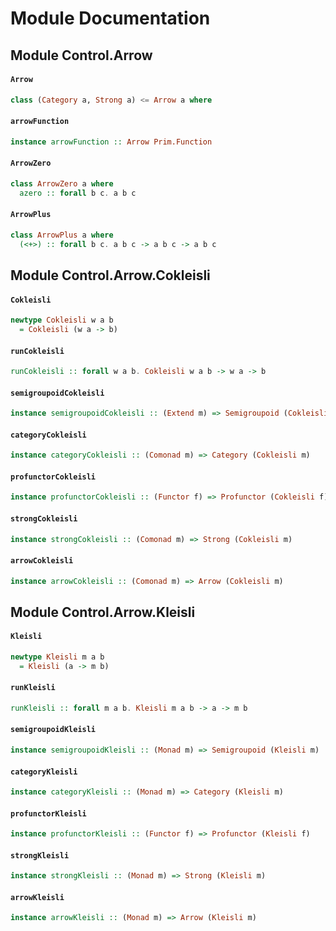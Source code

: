 # Module Documentation

## Module Control.Arrow

#### `Arrow`

``` purescript
class (Category a, Strong a) <= Arrow a where
```


#### `arrowFunction`

``` purescript
instance arrowFunction :: Arrow Prim.Function
```


#### `ArrowZero`

``` purescript
class ArrowZero a where
  azero :: forall b c. a b c
```


#### `ArrowPlus`

``` purescript
class ArrowPlus a where
  (<+>) :: forall b c. a b c -> a b c -> a b c
```



## Module Control.Arrow.Cokleisli

#### `Cokleisli`

``` purescript
newtype Cokleisli w a b
  = Cokleisli (w a -> b)
```


#### `runCokleisli`

``` purescript
runCokleisli :: forall w a b. Cokleisli w a b -> w a -> b
```


#### `semigroupoidCokleisli`

``` purescript
instance semigroupoidCokleisli :: (Extend m) => Semigroupoid (Cokleisli m)
```


#### `categoryCokleisli`

``` purescript
instance categoryCokleisli :: (Comonad m) => Category (Cokleisli m)
```


#### `profunctorCokleisli`

``` purescript
instance profunctorCokleisli :: (Functor f) => Profunctor (Cokleisli f)
```


#### `strongCokleisli`

``` purescript
instance strongCokleisli :: (Comonad m) => Strong (Cokleisli m)
```


#### `arrowCokleisli`

``` purescript
instance arrowCokleisli :: (Comonad m) => Arrow (Cokleisli m)
```



## Module Control.Arrow.Kleisli

#### `Kleisli`

``` purescript
newtype Kleisli m a b
  = Kleisli (a -> m b)
```


#### `runKleisli`

``` purescript
runKleisli :: forall m a b. Kleisli m a b -> a -> m b
```


#### `semigroupoidKleisli`

``` purescript
instance semigroupoidKleisli :: (Monad m) => Semigroupoid (Kleisli m)
```


#### `categoryKleisli`

``` purescript
instance categoryKleisli :: (Monad m) => Category (Kleisli m)
```


#### `profunctorKleisli`

``` purescript
instance profunctorKleisli :: (Functor f) => Profunctor (Kleisli f)
```


#### `strongKleisli`

``` purescript
instance strongKleisli :: (Monad m) => Strong (Kleisli m)
```


#### `arrowKleisli`

``` purescript
instance arrowKleisli :: (Monad m) => Arrow (Kleisli m)
```